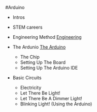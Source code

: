 #Arduino

- Intros
- STEM careers
- Engineering Method
[Engineering](https://prezi.com/jdhol8z_zskh/engineering-method/ "Pressi")

- The Ardunio
[The Arduino](https://prezi.com/jdhol8z_zskh/engineering-method/ "YouTube")
  - The Chip
  - Setting Up The Board
  - Setting Up The Arduino IDE

- Basic Circuits
  - Electricity
  - Let There Be Light!
  - Let There Be A Dimmer Light!
  - Blinking Light! (Using the Arduino)


